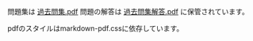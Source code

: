 問題集は [過去問集.pdf](過去問集.pdf)
問題の解答は [過去問集解答.pdf](過去問集解答.pdf)
に保管されています。

pdfのスタイルはmarkdown-pdf.cssに依存しています。